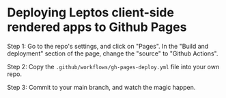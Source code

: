 # Deploying Leptos client-side rendered apps to Github Pages

Step 1:
Go to the repo's settings, and click on "Pages". In the "Build and deployment" section of the page, change the "source" to "Github Actions".

Step 2:
Copy the `.github/workflows/gh-pages-deploy.yml` file into your own repo.

Step 3:
Commit to your main branch, and watch the magic happen.